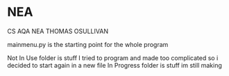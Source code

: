 # NEA
CS AQA NEA THOMAS OSULLIVAN

mainmenu.py is the starting point for the whole program

Not In Use folder is stuff I tried to program and made too complicated so i decided to start again in a new file
In Progress folder is stuff im still making
